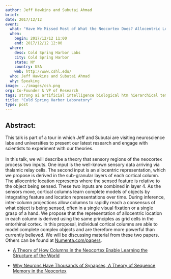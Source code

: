 ```yaml
---
author: Jeff Hawkins and Subutai Ahmad
brief:
date: 2017/12/12
event:
  what: "Have We Missed Most of What the Neocortex Does? Allocentric Location as the Basis of Perception"
  when:
    begin: 2017/12/12 11:00
    end: 2017/12/12 12:00
  where:
    desc: Cold Spring Harbor Labs
    city: Cold Spring Harbor
    state: NY
    country: USA
    web: http://www.cshl.edu/
  who: Jeff Hawkins and Subutai Ahmad
  why: Speaking
image: ../images/csh.png
org: Co-Founder & VP of Research
tags: strong ai artificial intelligence biological htm hierarchical temporal memory computing brain neuroscience
title: "Cold Spring Harbor Laboratory"
type: post
---
```


## Abstract:

This talk is part of a tour in which Jeff and Subutai are visiting neuroscience labs and universities to present our latest research and engage with scientists to experiment with our theories. </br></br>
In this talk, we will describe a theory that sensory regions of the neocortex process two inputs. One input is the well-known sensory data arriving via thalamic relay cells. The second input is an allocentric representation, which we propose is derived in the sub-granular layers of each cortical column. The allocentric location represents where the sensed feature is relative to the object being sensed. These two inputs are combined in layer 4. As the sensors move, cortical columns learn complete models of objects by integrating feature and location representations over time. During inference, inter-column projections allow columns to rapidly reach a consensus of what object is being sensed, often in a single visual fixation or a single grasp of a hand. We propose that the representation of allocentric location in each column is derived using the same principles as grid cells in the entorhinal cortex. In this proposal, individual cortical columns are able to model complete complex objects and are therefore more powerful than currently believed.
We will be discussing material from these two papers. Others can be found at [Numenta.com/papers](https://www.numenta.com/papers).

* [A Theory of How Columns in the Neocortex Enable Learning the Structure of the World](https://doi.org/10.3389/fncir.2017.00081)

* [Why Neurons Have Thousands of Synapses, A Theory of Sequence Memory in the Neocortex](https://doi.org/10.3389/fncir.2016.00023)
